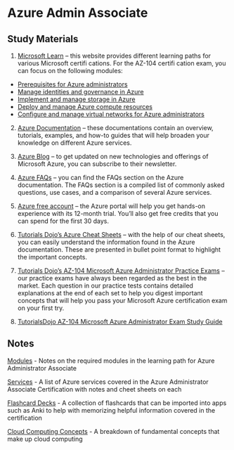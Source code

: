 # Azure Admin Associate

## Study Materials

1. [Microsoft Learn](https://learn.microsoft.com/en-us/training/) – this website provides different learning paths for various Microsoft certifi cations. For the AZ-104 certifi cation exam, you can focus on the following modules: 
- [Prerequisites for Azure administrators]()
- [Manage identities and governance in Azure]()
- [Implement and manage storage in Azure]() 
- [Deploy and manage Azure compute resources]()
- [Configure and manage virtual networks for Azure administrators]()

2. [Azure Documentation](https://learn.microsoft.com/en-us/azure/?product=popular) – these documentations contain an overview, tutorials, examples, and how-to guides that will help broaden your knowledge on different Azure services. 

3. [Azure Blog](https://azure.microsoft.com/en-us/blog/) – to get updated on new technologies and offerings of Microsoft Azure, you can subscribe to their newsletter.

4. [Azure FAQs]() – you can find the FAQs section on the Azure documentation. The FAQs section is a compiled list of commonly asked questions, use cases, and a comparison of several Azure services.

5. [Azure free account](https://azure.microsoft.com/en-us/pricing/purchase-options/azure-account?icid=azurefreeaccount) – the Azure portal will help you get hands-on experience with its 12-month trial. You’ll also get free credits that you can spend for the first 30 days.

6. [Tutorials Dojo’s Azure Cheat Sheets](https://tutorialsdojo.com/microsoft-azure-cheat-sheets/) – with the help of our cheat sheets, you can easily understand the information found in the Azure documentation. These are presented in bullet point format to highlight the important concepts.

7. [Tutorials Dojo’s AZ-104 Microsoft Azure Administrator Practice Exams](https://portal.tutorialsdojo.com/courses/az-104-microsoft-azure-administrator-practice-exams/) – our practice exams have always been regarded as the best in the market. Each question in our practice tests contains detailed explanations at the end of each set to help you digest important concepts that will help you pass your Microsoft Azure certification exam on your first try.

8. [TutorialsDojo AZ-104 Microsoft Azure Administrator Exam Study Guide](https://tutorialsdojo.com/az-104-microsoft-azure-administrator-exam-study-guide/)

## Notes

[Modules](azure-admin-associate/01-modules.md) - Notes on the required modules in the learning path for Azure Administrator Associate

[Services](azure-admin-associate/02-services.md) - A list of Azure services covered in the Azure Administrator Associate Certification with notes and cheet sheets on each

[Flashcard Decks](azure-admin-associate/03-flashcard-decks.md) - A collection of flashcards that can be imported into apps such as Anki to help with memorizing helpful information covered in the certification

[Cloud Computing Concepts](azure-admin-associate/04-cloud-computing-concepts.md) - A breakdown of fundamental concepts that make up cloud computing



